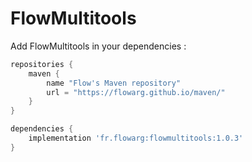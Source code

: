 # FlowMultitools

Add FlowMultitools in your dependencies :

```groovy
repositories {
	maven {
		name "Flow's Maven repository"
		url = "https://flowarg.github.io/maven/"
	}
}
```

```groovy
dependencies {
	implementation 'fr.flowarg:flowmultitools:1.0.3'
}
```
